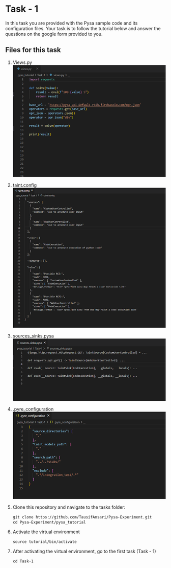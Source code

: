 # Task - 1

In this task you are provided with the Pysa sample code and its configuration files. Your task is to follow the tutorial below and answer the questions on the google form provided to you.

## Files for this task

1. Views.py
![](images/a1.png)

2. taint.config
![](images/a2.png)

3. sources_sinks.pysa
![](images/a3.png)

4. .pyre_configuration
![](images/a4.png)

1. Clone this repository and navigate to the tasks folder:

   ```
   git clone https://github.com/TausifAnsari/Pysa-Experiment.git
   cd Pysa-Experiment/pysa_tutorial
   ```

2. Activate the virtual environment

      ```
      source tutorial/bin/activate
      ```

3. After activating the virtual environment, go to the first task (Task - 1)

   ```
   cd Task-1
   ```
